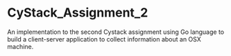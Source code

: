 # CyStack_Assignment_2
An implementation to the second Cystack assignment using Go language to build a client-server application to collect information about an OSX machine.
